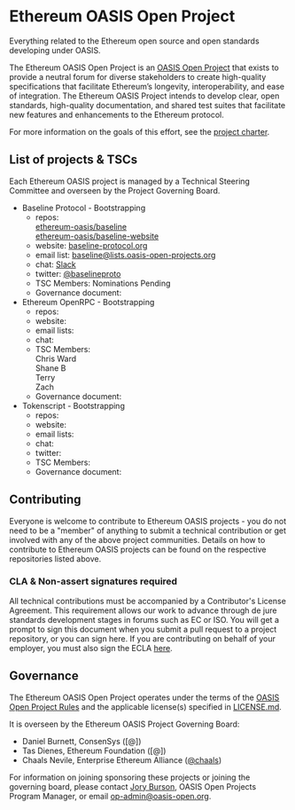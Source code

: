 # Ethereum OASIS Open Project
Everything related to the Ethereum open source and open standards developing under OASIS.

The Ethereum OASIS Open Project is an [OASIS Open Project](http://oasis-open-projects.org/) that exists to provide a neutral forum for diverse stakeholders to create high-quality specifications that facilitate Ethereum’s longevity, interoperability, and ease of integration. The Ethereum OASIS Project intends to develop clear, open standards, high-quality documentation, and shared test suites that facilitate new features and enhancements to the Ethereum protocol.

For more information on the goals of this effort, see the [project charter](./PROJECT_CHARTER.md). 

## List of projects & TSCs
Each Ethereum OASIS project is managed by a Technical Steering Committee and overseen by the Project Governing Board.

* Baseline Protocol - Bootstrapping
  * repos: <br>[ethereum-oasis/baseline]() <br> [ethereum-oasis/baseline-website](ethereum-oasis/baseline-website)
  * website: [baseline-protocol.org](https://www.baseline-protocol.org/)
  * email list: [baseline@lists.oasis-open-projects.org](https://lists.oasis-open-projects.org/g/baseline)
  * chat: [Slack](https://communityinviter.com/apps/ethereum-baseline/join-us)
  * twitter: [@baselineproto](https://twitter.com/baselineproto)
  * TSC Members: Nominations Pending
  * Governance document: 
* Ethereum OpenRPC - Bootstrapping
  * repos: 
  * website:
  * email lists:
  * chat:
  * TSC Members: <br> Chris Ward <br> Shane B <br> Terry <br> Zach <br> 
  * Governance document:
* Tokenscript - Bootstrapping
  * repos:
  * website:
  * email lists:
  * chat:
  * twitter: 
  * TSC Members: 
  * Governance document:


## Contributing
Everyone is welcome to contribute to Ethereum OASIS projects - you do not need to be a "member" of anything to submit a technical contribution or get involved with any of the above project communities. Details on how to contribute to Ethereum OASIS projects can be found on the respective repositories listed above.

### CLA & Non-assert signatures required
All technical contributions must be accompanied by a Contributor's License Agreement. This requirement allows our work to advance through de jure standards development stages in forums such as EC or ISO. You will get a prompt to sign this document when you submit a pull request to a project repository, or you can sign here. If you are contributing on behalf of your employer, you must also sign the ECLA [here]().

## Governance
The Ethereum OASIS Open Project operates under the terms of the [OASIS Open Project Rules](https://github.com/oasis-open-projects/documentation/blob/master/board-docs/open-projects-rules.md) and the applicable license(s) specified in [LICENSE.md](./LICENSE).

It is overseen by the Ethereum OASIS Project Governing Board:

* Daniel Burnett, ConsenSys ([@])
* Tas Dienes, Ethereum Foundation ([@])
* Chaals Nevile, Enterprise Ethereum Alliance ([@chaals]())

For information on joining sponsoring these projects or joining the governing board, please contact [Jory Burson](), OASIS Open Projects Program Manager, or email [op-admin@oasis-open.org]().
